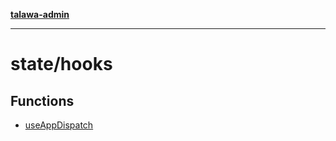 [**talawa-admin**](../../README.md)

***

# state/hooks

## Functions

- [useAppDispatch](functions/useAppDispatch.md)
